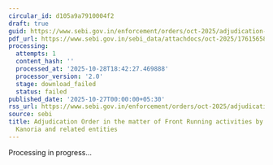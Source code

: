 ```yaml
---
circular_id: d105a9a7910004f2
draft: true
guid: https://www.sebi.gov.in/enforcement/orders/oct-2025/adjudication-order-in-the-matter-of-front-running-activities-by-dilip-kumar-kanoria-and-related-entities_97455.html
pdf_url: https://www.sebi.gov.in/sebi_data/attachdocs/oct-2025/1761565802857_1.pdf
processing:
  attempts: 1
  content_hash: ''
  processed_at: '2025-10-28T18:42:27.469888'
  processor_version: '2.0'
  stage: download_failed
  status: failed
published_date: '2025-10-27T00:00:00+05:30'
rss_url: https://www.sebi.gov.in/enforcement/orders/oct-2025/adjudication-order-in-the-matter-of-front-running-activities-by-dilip-kumar-kanoria-and-related-entities_97455.html
source: sebi
title: Adjudication Order in the matter of Front Running activities by Dilip Kumar
  Kanoria and related entities
---
```


Processing in progress...